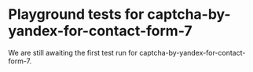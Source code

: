 # Playground tests for captcha-by-yandex-for-contact-form-7
We are still awaiting the first test run for captcha-by-yandex-for-contact-form-7.
